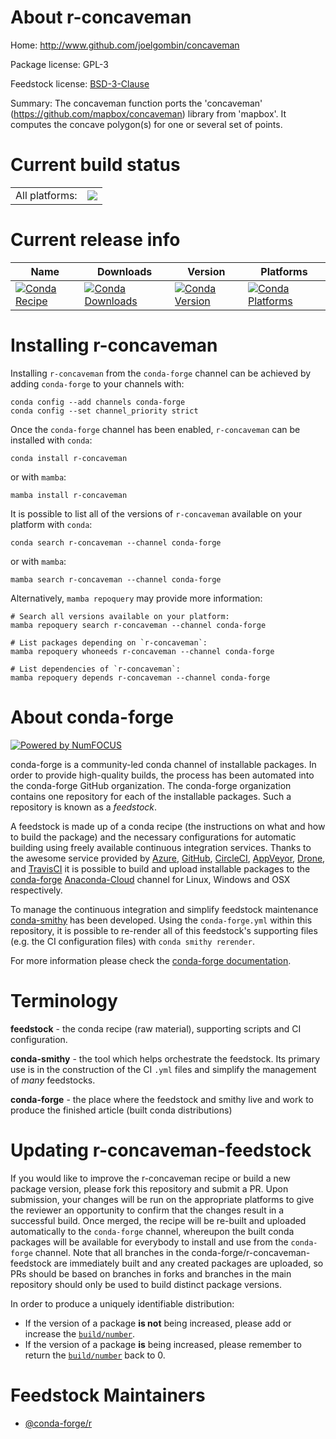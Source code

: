 About r-concaveman
==================

Home: http://www.github.com/joelgombin/concaveman

Package license: GPL-3

Feedstock license: [BSD-3-Clause](https://github.com/conda-forge/r-concaveman-feedstock/blob/main/LICENSE.txt)

Summary: The concaveman function ports the 'concaveman' (<https://github.com/mapbox/concaveman>) library from 'mapbox'. It computes the concave polygon(s) for one or several set of points.

Current build status
====================


<table><tr><td>All platforms:</td>
    <td>
      <a href="https://dev.azure.com/conda-forge/feedstock-builds/_build/latest?definitionId=7236&branchName=main">
        <img src="https://dev.azure.com/conda-forge/feedstock-builds/_apis/build/status/r-concaveman-feedstock?branchName=main">
      </a>
    </td>
  </tr>
</table>

Current release info
====================

| Name | Downloads | Version | Platforms |
| --- | --- | --- | --- |
| [![Conda Recipe](https://img.shields.io/badge/recipe-r--concaveman-green.svg)](https://anaconda.org/conda-forge/r-concaveman) | [![Conda Downloads](https://img.shields.io/conda/dn/conda-forge/r-concaveman.svg)](https://anaconda.org/conda-forge/r-concaveman) | [![Conda Version](https://img.shields.io/conda/vn/conda-forge/r-concaveman.svg)](https://anaconda.org/conda-forge/r-concaveman) | [![Conda Platforms](https://img.shields.io/conda/pn/conda-forge/r-concaveman.svg)](https://anaconda.org/conda-forge/r-concaveman) |

Installing r-concaveman
=======================

Installing `r-concaveman` from the `conda-forge` channel can be achieved by adding `conda-forge` to your channels with:

```
conda config --add channels conda-forge
conda config --set channel_priority strict
```

Once the `conda-forge` channel has been enabled, `r-concaveman` can be installed with `conda`:

```
conda install r-concaveman
```

or with `mamba`:

```
mamba install r-concaveman
```

It is possible to list all of the versions of `r-concaveman` available on your platform with `conda`:

```
conda search r-concaveman --channel conda-forge
```

or with `mamba`:

```
mamba search r-concaveman --channel conda-forge
```

Alternatively, `mamba repoquery` may provide more information:

```
# Search all versions available on your platform:
mamba repoquery search r-concaveman --channel conda-forge

# List packages depending on `r-concaveman`:
mamba repoquery whoneeds r-concaveman --channel conda-forge

# List dependencies of `r-concaveman`:
mamba repoquery depends r-concaveman --channel conda-forge
```


About conda-forge
=================

[![Powered by
NumFOCUS](https://img.shields.io/badge/powered%20by-NumFOCUS-orange.svg?style=flat&colorA=E1523D&colorB=007D8A)](https://numfocus.org)

conda-forge is a community-led conda channel of installable packages.
In order to provide high-quality builds, the process has been automated into the
conda-forge GitHub organization. The conda-forge organization contains one repository
for each of the installable packages. Such a repository is known as a *feedstock*.

A feedstock is made up of a conda recipe (the instructions on what and how to build
the package) and the necessary configurations for automatic building using freely
available continuous integration services. Thanks to the awesome service provided by
[Azure](https://azure.microsoft.com/en-us/services/devops/), [GitHub](https://github.com/),
[CircleCI](https://circleci.com/), [AppVeyor](https://www.appveyor.com/),
[Drone](https://cloud.drone.io/welcome), and [TravisCI](https://travis-ci.com/)
it is possible to build and upload installable packages to the
[conda-forge](https://anaconda.org/conda-forge) [Anaconda-Cloud](https://anaconda.org/)
channel for Linux, Windows and OSX respectively.

To manage the continuous integration and simplify feedstock maintenance
[conda-smithy](https://github.com/conda-forge/conda-smithy) has been developed.
Using the ``conda-forge.yml`` within this repository, it is possible to re-render all of
this feedstock's supporting files (e.g. the CI configuration files) with ``conda smithy rerender``.

For more information please check the [conda-forge documentation](https://conda-forge.org/docs/).

Terminology
===========

**feedstock** - the conda recipe (raw material), supporting scripts and CI configuration.

**conda-smithy** - the tool which helps orchestrate the feedstock.
                   Its primary use is in the construction of the CI ``.yml`` files
                   and simplify the management of *many* feedstocks.

**conda-forge** - the place where the feedstock and smithy live and work to
                  produce the finished article (built conda distributions)


Updating r-concaveman-feedstock
===============================

If you would like to improve the r-concaveman recipe or build a new
package version, please fork this repository and submit a PR. Upon submission,
your changes will be run on the appropriate platforms to give the reviewer an
opportunity to confirm that the changes result in a successful build. Once
merged, the recipe will be re-built and uploaded automatically to the
`conda-forge` channel, whereupon the built conda packages will be available for
everybody to install and use from the `conda-forge` channel.
Note that all branches in the conda-forge/r-concaveman-feedstock are
immediately built and any created packages are uploaded, so PRs should be based
on branches in forks and branches in the main repository should only be used to
build distinct package versions.

In order to produce a uniquely identifiable distribution:
 * If the version of a package **is not** being increased, please add or increase
   the [``build/number``](https://docs.conda.io/projects/conda-build/en/latest/resources/define-metadata.html#build-number-and-string).
 * If the version of a package **is** being increased, please remember to return
   the [``build/number``](https://docs.conda.io/projects/conda-build/en/latest/resources/define-metadata.html#build-number-and-string)
   back to 0.

Feedstock Maintainers
=====================

* [@conda-forge/r](https://github.com/conda-forge/r/)

